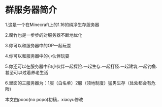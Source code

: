 # 群服务器简介

1.这是一个在Minecraft上的1.16的纯净生存服务器

2.腐竹也是一步步的对服务器不断地优化

3.你可以和服务器中的OP一起玩耍

4.你可以和服务器中的小伙伴玩耍

5.你还可以在服务器中和小伙伴一起探险.一起生存.一起打怪.一起建筑.一起钓鱼.甚至可以过着养老生活

6.里面的三服务器为：1服（白名单）2服（领地制度）猛男生存（处处都会有危险）



本文由pooo(no popo)初稿，xiaoyu修改